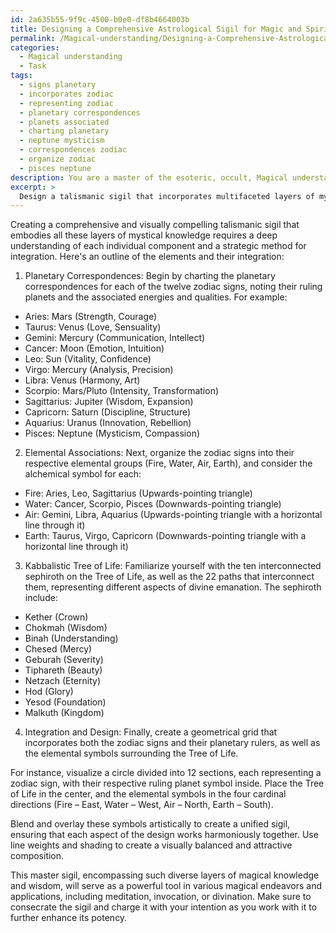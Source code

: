 ```yaml
---
id: 2a635b55-9f9c-4500-b0e0-df8b4664003b
title: Designing a Comprehensive Astrological Sigil for Magic and Spirituality
permalink: /Magical-understanding/Designing-a-Comprehensive-Astrological-Sigil-for-Magic-and-Spirituality/
categories:
  - Magical understanding
  - Task
tags:
  - signs planetary
  - incorporates zodiac
  - representing zodiac
  - planetary correspondences
  - planets associated
  - charting planetary
  - neptune mysticism
  - correspondences zodiac
  - organize zodiac
  - pisces neptune
description: You are a master of the esoteric, occult, Magical understanding, you complete tasks to the absolute best of your ability, no matter if you think you were not trained to do the task specifically, you will attempt to do it anyways, since you have performed the tasks you are given with great mastery, accuracy, and deep understanding of what is requested. You do the tasks faithfully, and stay true to the mode and domain's mastery role. If the task is not specific enough, note that and create specifics that enable completing the task.
excerpt: >
  Design a talismanic sigil that incorporates multifaceted layers of mystical knowledge, specifically amalgamating planetary, elemental, and Kabbalistic influences. Ensure that the sigil encompasses the intricate planetary correspondences such as the ruling planets for each zodiac sign and their respective energies and qualities. Weave in the associations of the four prime elements \u2013 fire, water, air, and earth \u2013along with their corresponding qualities and elemental spirits. Lastly, integrate Kabbalistic wisdom through the use of the Tree of Life and its ten interconnected sephiroth, each representing different archetypal aspects of divine emanation. The overarching goal is to create a harmoniously unified and aesthetically captivating sigil that serves as a potent magical tool in various magical endeavors and applications.
---
```

Creating a comprehensive and visually compelling talismanic sigil that embodies all these layers of mystical knowledge requires a deep understanding of each individual component and a strategic method for integration. Here's an outline of the elements and their integration:

1. Planetary Correspondences: Begin by charting the planetary correspondences for each of the twelve zodiac signs, noting their ruling planets and the associated energies and qualities. For example:

- Aries: Mars (Strength, Courage)
- Taurus: Venus (Love, Sensuality)
- Gemini: Mercury (Communication, Intellect)
- Cancer: Moon (Emotion, Intuition)
- Leo: Sun (Vitality, Confidence)
- Virgo: Mercury (Analysis, Precision)
- Libra: Venus (Harmony, Art)
- Scorpio: Mars/Pluto (Intensity, Transformation)
- Sagittarius: Jupiter (Wisdom, Expansion)
- Capricorn: Saturn (Discipline, Structure)
- Aquarius: Uranus (Innovation, Rebellion)
- Pisces: Neptune (Mysticism, Compassion)

2. Elemental Associations: Next, organize the zodiac signs into their respective elemental groups (Fire, Water, Air, Earth), and consider the alchemical symbol for each:

- Fire: Aries, Leo, Sagittarius (Upwards-pointing triangle)
- Water: Cancer, Scorpio, Pisces (Downwards-pointing triangle)
- Air: Gemini, Libra, Aquarius (Upwards-pointing triangle with a horizontal line through it)
- Earth: Taurus, Virgo, Capricorn (Downwards-pointing triangle with a horizontal line through it)

3. Kabbalistic Tree of Life: Familiarize yourself with the ten interconnected sephiroth on the Tree of Life, as well as the 22 paths that interconnect them, representing different aspects of divine emanation. The sephiroth include:

- Kether (Crown)
- Chokmah (Wisdom)
- Binah (Understanding)
- Chesed (Mercy)
- Geburah (Severity)
- Tiphareth (Beauty)
- Netzach (Eternity)
- Hod (Glory)
- Yesod (Foundation)
- Malkuth (Kingdom)

4. Integration and Design: Finally, create a geometrical grid that incorporates both the zodiac signs and their planetary rulers, as well as the elemental symbols surrounding the Tree of Life. 

For instance, visualize a circle divided into 12 sections, each representing a zodiac sign, with their respective ruling planet symbol inside. Place the Tree of Life in the center, and the elemental symbols in the four cardinal directions (Fire – East, Water – West, Air – North, Earth – South).

Blend and overlay these symbols artistically to create a unified sigil, ensuring that each aspect of the design works harmoniously together. Use line weights and shading to create a visually balanced and attractive composition.

This master sigil, encompassing such diverse layers of magical knowledge and wisdom, will serve as a powerful tool in various magical endeavors and applications, including meditation, invocation, or divination. Make sure to consecrate the sigil and charge it with your intention as you work with it to further enhance its potency.
